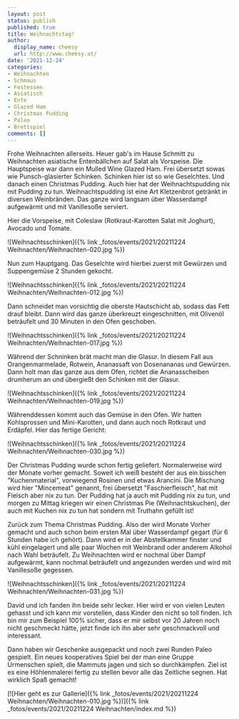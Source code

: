 ```yaml
---
layout: post
status: publish
published: true
title: Weihnachtstag!
author:
  display_name: cheesy
  url: http://www.cheesy.at/
date: '2021-12-24'
categories:
- Weihnachten
- Schmaus
- Festessen
- Asiatisch
- Ente
- Glazed Ham
- Christmas Pudding
- Paleo
- Brettspiel
comments: []
---
```


Frohe Weihnachten allerseits. Heuer gab's im Hause Schmitt zu Weihnachten asiatische Entenbällchen auf Salat als Vorspeise. Die Hauptspeise war dann ein Mulled Wine Glazed Ham. Frei übersetzt sowas wie Punsch-glasierter Schinken. Schinken hier ist so wie Geselchtes. Und danach einen Christmas Pudding. Auch hier hat der Weihnachtspudding nix mit Pudding zu tun. Weihnachtspudding ist eine Art Kletzenbrot getränkt in diversen Weinbränden. Das ganze wird langsam über Wasserdampf aufgewärmt und mit Vanillesoße serviert.

Hier die Vorspeise, mit Coleslaw (Rotkraut-Karotten Salat mit Joghurt), Avocado und Tomate.

![Weihnachtsschinken]({% link _fotos/events/2021/20211224 Weihnachten/Weihnachten-020.jpg %})

Nun zum Hauptgang. Das Geselchte wird hierbei zuerst mit Gewürzen und Suppengemüse 2 Stunden gekocht.

![Weihnachtsschinken]({% link _fotos/events/2021/20211224 Weihnachten/Weihnachten-012.jpg %})

Dann schneidet man vorsichtig die oberste Hautschicht ab, sodass das Fett drauf bleibt. Dann wird das ganze überkreuzt eingeschnitten, mit Olivenöl beträufelt und 30 Minuten in den Ofen geschoben.

![Weihnachtsschinken]({% link _fotos/events/2021/20211224 Weihnachten/Weihnachten-017.jpg %})

Während der Schninken brät macht man die Glasur. In diesem Fall aus Orangenmarmelade, Rotwein, Ananassaft von Dosenananas und Gewürzen. Dann holt man das ganze aus dem Ofen, richtet die Ananasscheiben drumherum an und übergießt den Schinken mit der Glasur.

![Weihnachtsschinken]({% link _fotos/events/2021/20211224 Weihnachten/Weihnachten-019.jpg %})

Währenddessen kommt auch das Gemüse in den Ofen. Wir hatten Kohlsprossen und Mini-Karotten, und dann auch noch Rotkraut und Erdäpfel. Hier das fertige Gericht:

![Weihnachtsschinken]({% link _fotos/events/2021/20211224 Weihnachten/Weihnachten-030.jpg %})

Der Christmas Pudding wurde schon fertig geliefert. Normalerweise wird der Monate vorher gemacht. Soweit ich weiß besteht der aus ein bisschen "Kuchenmaterial", vorwiegend Rosinen und etwas Arancini. Die Mischung wird hier "Mincemeat" genannt, frei übersetzt "Faschierfleisch", hat mit Fleisch aber nix zu tun. Der Pudding hat ja auch mit Pudding nix zu tun, und morgen zu Mittag kriegen wir einen Christmas Pie (Weihnachtskuchen), der auch mit Kuchen nix zu tun hat sondern mit Truthahn gefüllt ist!

Zurück zum Thema Christmas Pudding. Also der wird Monate Vorher gemacht und auch schon beim ersten Mal über Wasserdampf gegart (für 6 Stunden habe ich gehört). Dann wird er in der Abstellkammer finster und kühl eingelagert und alle paar Wochen mit Weinbrand oder anderem Alkohol nach Wahl beträufelt. Zu Weihnachten wird er nochmal über Dampf aufgewärmt, kann nochmal beträufelt und angezunden werden und wird mit Vanillesoße gegessen.

![Weihnachtsschinken]({% link _fotos/events/2021/20211224 Weihnachten/Weihnachten-031.jpg %})

David und ich fanden ihn beide sehr lecker. Hier wird er von vielen Leuten gehasst und ich kann mir vorstellen, dass Kinder den nicht so toll finden. Ich bin mir zum Beispiel 100% sicher, dass er mir selbst vor 20 Jahren noch nicht geschmeckt hätte, jetzt finde ich ihn aber sehr geschmackvoll und interessant.

Dann haben wir Geschenke ausgepackt und noch zwei Runden Paleo gespielt. Ein neues kooperatives Spiel bei der man eine Gruppe Urmenschen spielt, die Mammuts jagen und sich so durchkämpfen. Ziel ist es eine Höhlenmalerei fertig zu stellen bevor alle das Zeitliche segnen. Hat wirklich Spaß gemacht!


[![Hier geht es zur Gallerie]({% link _fotos/events/2021/20211224 Weihnachten/Weihnachten-010.jpg %})]({% link _fotos/events/2021/20211224 Weihnachten/index.md %})